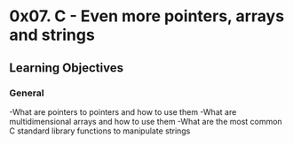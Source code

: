 # 0x07. C - Even more pointers, arrays and strings
## Learning Objectives

### General
-What are pointers to pointers and how to use them
-What are multidimensional arrays and how to use them
-What are the most common C standard library functions to manipulate strings

